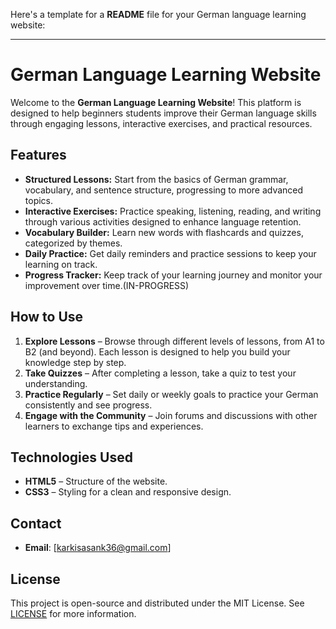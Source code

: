 Here's a template for a **README** file for your German language learning website:

---

# German Language Learning Website

Welcome to the **German Language Learning Website**! This platform is designed to help beginners students improve their German language skills through engaging lessons, interactive exercises, and practical resources.

## Features

- **Structured Lessons:** Start from the basics of German grammar, vocabulary, and sentence structure, progressing to more advanced topics.
- **Interactive Exercises:** Practice speaking, listening, reading, and writing through various activities designed to enhance language retention.
- **Vocabulary Builder:** Learn new words with flashcards and quizzes, categorized by themes.
- **Daily Practice:** Get daily reminders and practice sessions to keep your learning on track.
- **Progress Tracker:** Keep track of your learning journey and monitor your improvement over time.(IN-PROGRESS)

## How to Use

1. **Explore Lessons** – Browse through different levels of lessons, from A1 to B2 (and beyond). Each lesson is designed to help you build your knowledge step by step.
2. **Take Quizzes** – After completing a lesson, take a quiz to test your understanding.
3. **Practice Regularly** – Set daily or weekly goals to practice your German consistently and see progress.
4. **Engage with the Community** – Join forums and discussions with other learners to exchange tips and experiences.

## Technologies Used

- **HTML5** – Structure of the website.
- **CSS3** – Styling for a clean and responsive design.



## Contact

- **Email**: [karkisasank36@gmail.com]


## License

This project is open-source and distributed under the MIT License. See [LICENSE](LICENSE) for more information.
